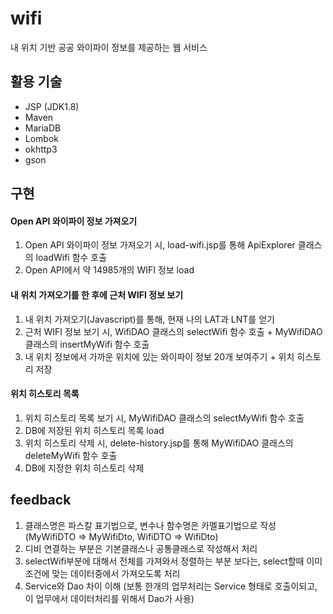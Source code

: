 # wifi

내 위치 기반 공공 와이파이 정보를 제공하는 웹 서비스



## 활용 기술

- JSP (JDK1.8)
- Maven
- MariaDB
- Lombok
- okhttp3
- gson



## 구현

#### Open API 와이파이 정보 가져오기
1. Open API 와이파이 정보 가져오기 시, load-wifi.jsp를 통해 ApiExplorer 클래스의 loadWifi 함수 호출
2. Open API에서 약 14985개의 WIFI 정보 load

#### 내 위치 가져오기를 한 후에 근처 WIFI 정보 보기
1. 내 위치 가져오기(Javascript)를 통해, 현재 나의 LAT과 LNT를 얻기
2. 근처 WIFI 정보 보기 시, WifiDAO 클래스의 selectWifi 함수 호출 + MyWifiDAO 클래스의 insertMyWifi 함수 호출
3. 내 위치 정보에서 가까운 위치에 있는 와이파이 정보 20개 보여주기 + 위치 히스토리 저장

#### 위치 히스토리 목록
1. 위치 히스토리 목록 보기 시, MyWifiDAO 클래스의 selectMyWifi 함수 호출
2. DB에 저장된 위치 히스토리 목록 load
3. 위치 히스토리 삭제 시, delete-history.jsp를 통해 MyWifiDAO 클래스의 deleteMyWifi 함수 호출
4. DB에 지정한 위치 히스토리 삭제



## feedback

1. 클래스명은 파스칼 표기법으로, 변수나 함수명은 카멜표기법으로 작성
(MyWifiDTO => MyWifiDto, WifiDTO => WifiDto)
2. 디비 연결하는 부분은 기본클래스나 공통클래스로 작성해서 처리
3. selectWifi부분에 대해서 전체를 가져와서 정렬하는 부분 보다는, select할때 이미 조건에 맞는 데이터중에서 가져오도록 처리
4. Service와 Dao 차이 이해
(보통 한개의 업무처리는 Service 형태로 호출이되고, 이 업무에서 데이터처리를 위해서 Dao가 사용)



